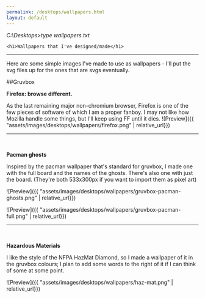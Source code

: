 ```yaml
---
permalink: /desktops/wallpapers.html
layout: default
---
```


_C:\Desktops>type wallpapers.txt_

<html>

	<h1>Wallpapers that I've designed/made</h1>

</html>

---

  Here are some simple images I've made to use as wallpapers - I'll put the svg files up for the ones that are svgs eventually.

##Gruvbox

**Firefox: browse different.**

As the last remaining major non-chromium browser, Firefox is one of the few pieces of software of which I am a proper fanboy. I may not like how Mozilla handle some things, but I'll keep using FF until it dies.
![Preview]({{ "assets/images/desktops/wallpapers/firefox.png" | relative_url}})

---

 

**Pacman ghosts**

Inspired by the pacman wallpaper that's standard for gruvbox, I made one with the full board and the names of the ghosts. There's also one with just the board. (They're both 533x300px if you want to import them as pixel art)

![Preview]({{ "assets/images/desktops/wallpapers/gruvbox-pacman-ghosts.png" | relative_url}})

![Preview]({{ "assets/images/desktops/wallpapers/gruvbox-pacman-full.png" | relative_url}})

---

  

**Hazardous Materials**

I like the style of the NFPA HazMat Diamond, so I made a wallpaper of it in the gruvbox colours; I plan to add some words to the right of it if I can think of some at some point.


![Preview]({{ "assets/images/desktops/wallpapers/haz-mat.png" | relative_url}})
